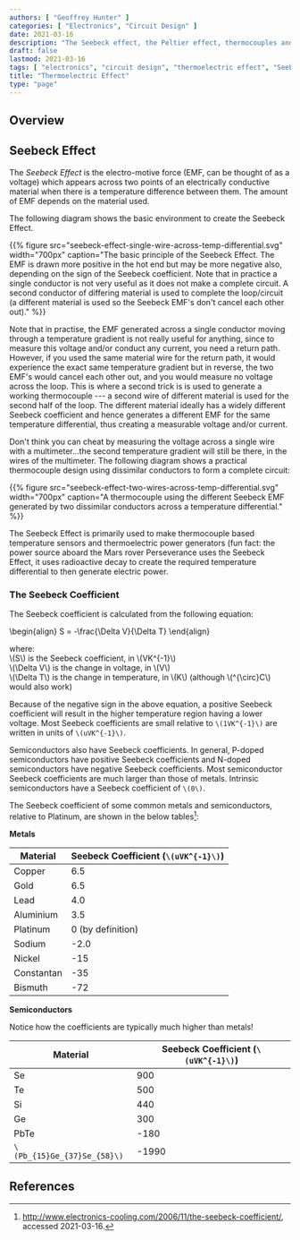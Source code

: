 ```yaml
---
authors: [ "Geoffrey Hunter" ]
categories: [ "Electronics", "Circuit Design" ]
date: 2021-03-16
description: "The Seebeck effect, the Peltier effect, thermocouples and more info on the general thermoelectric principle."
draft: false
lastmod: 2021-03-16
tags: [ "electronics", "circuit design", "thermoelectric effect", "Seebeck effect", "Seebeck coefficient", "coefficient", "conductors", "semiconductors", "thermocouple" ]
title: "Thermoelectric Effect"
type: "page"
---
```


## Overview

## Seebeck Effect

The _Seebeck Effect_ is the electro-motive force (EMF, can be thought of as a voltage) which appears across two points of an electrically conductive material when there is a temperature difference between them. The amount of EMF depends on the material used.

The following diagram shows the basic environment to create the Seebeck Effect.

{{% figure src="seebeck-effect-single-wire-across-temp-differential.svg" width="700px" caption="The basic principle of the Seebeck Effect. The EMF is drawn more positive in the hot end but may be more negative also, depending on the sign of the Seebeck coefficient. Note that in practice a single conductor is not very useful as it does not make a complete circuit. A second conductor of differing material is used to complete the loop/circuit (a different material is used so the Seebeck EMF's don't cancel each other out)." %}}

Note that in practise, the EMF generated across a single conductor moving through a temperature gradient is not really useful for anything, since to measure this voltage and/or conduct any current, you need a return path. However, if you used the same material wire for the return path, it would experience the exact same temperature gradient but in reverse, the two EMF's would cancel each other out, and you would measure no voltage across the loop. This is where a second trick is is used to generate a working thermocouple --- a second wire of different material is used for the second half of the loop. The different material ideally has a widely different Seebeck coefficient and hence generates a different EMF for the same temperature differential, thus creating a measurable voltage and/or current.

Don't think you can cheat by measuring the voltage across a single wire with a multimeter...the second temperature gradient will still be there, in the wires of the multimeter. The following diagram shows a practical thermocouple design using dissimilar conductors to form a complete circuit:

{{% figure src="seebeck-effect-two-wires-across-temp-differential.svg" width="700px" caption="A thermocouple using the different Seebeck EMF generated by two dissimilar conductors across a temperature differential." %}}

The Seebeck Effect is primarily used to make thermocouple based temperature sensors and thermoelectric power generators (fun fact: the power source aboard the Mars rover Perseverance uses the Seebeck Effect, it uses radioactive decay to create the required temperature differential to then generate electric power.

### The Seebeck Coefficient

The Seebeck coefficient is calculated from the following equation:

<p>\begin{align}
S = -\frac{\Delta V}{\Delta T}
\end{align}</p>

<p class="centered">
where:<br/>
\(S\) is the Seebeck coefficient, in \(VK^{-1}\)<br/>
\(\Delta V\) is the change in voltage, in \(V\)<br/>
\(\Delta T\) is the change in temperature, in \(K\) (although \(^{\circ}C\) would also work)
</p>

Because of the negative sign in the above equation, a positive Seebeck coefficient will result in the higher temperature region having a lower voltage. Most Seebeck coefficients are small relative to `\(1VK^{-1}\)` are written in units of `\(uVK^{-1}\)`.

Semiconductors also have Seebeck coefficients. In general, P-doped semiconductors have positive Seebeck coefficients and N-doped semiconductors have negative Seebeck coefficients. Most semiconductor Seebeck coefficients are much larger than those of metals. Intrinsic semiconductors have a Seebeck coefficient of `\(0\)`.

The Seebeck coefficient of some common metals and semiconductors, relative to Platinum, are shown in the below tables[^electronics-cooling-the-seebeck-coefficient]:

**Metals**

Material      | Seebeck Coefficient (`\(uVK^{-1}\)`)
--------------|----------------------
Copper        | 6.5
Gold          | 6.5
Lead          | 4.0
Aluminium     | 3.5
Platinum      | 0 (by definition)
Sodium        | -2.0
Nickel        | -15
Constantan    | -35
Bismuth       | -72

**Semiconductors**

Notice how the coefficients are typically much higher than metals!

Material                    | Seebeck Coefficient (`\(uVK^{-1}\)`)
----------------------------|----------------------
Se                          | 900
Te                          | 500
Si                          | 440
Ge                          | 300
PbTe                        | -180
`\(Pb_{15}Ge_{37}Se_{58}\)` | -1990


## References

[^electronics-cooling-the-seebeck-coefficient]: <http://www.electronics-cooling.com/2006/11/the-seebeck-coefficient/>, accessed 2021-03-16.